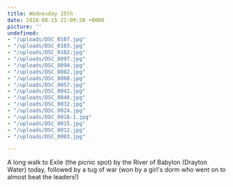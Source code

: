 ```yaml
---
title: Wednesday 15th
date: 2018-08-15 22:09:58 +0000
picture: ''
undefined:
- "/uploads/DSC_0107.jpg"
- "/uploads/DSC_0103.jpg"
- "/uploads/DSC_0102.jpg"
- "/uploads/DSC_0097.jpg"
- "/uploads/DSC_0094.jpg"
- "/uploads/DSC_0082.jpg"
- "/uploads/DSC_0060.jpg"
- "/uploads/DSC_0057.jpg"
- "/uploads/DSC_0042.jpg"
- "/uploads/DSC_0040.jpg"
- "/uploads/DSC_0032.jpg"
- "/uploads/DSC_0024.jpg"
- "/uploads/DSC_0018-1.jpg"
- "/uploads/DSC_0015.jpg"
- "/uploads/DSC_0012.jpg"
- "/uploads/DSC_0003.jpg"

---
```

A long walk to Exile (the picnic spot) by the River of Babylon (Drayton Water) today, followed by a tug of war (won by a girl's dorm who went on to almost beat the leaders!)